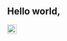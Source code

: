 ## Hello world,

<a href="https://linkedin.com/in/isaacajensen">
  <img align="left" alt="Isaac Jensen - LinkedIn" width="22px" src="https://cdn.jsdelivr.net/npm/simple-icons@v3/icons/linkedin.svg"/>
</a>
<br />
<br />
<br />
